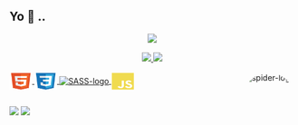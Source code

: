 ## Yo 👀 ..
  <p align="center"> 

  <img src="https://profile-counter.glitch.me/Dougsan65/count.svg" />

</p>
<div align="center">
  <a href="https://github.com/Dougsan65">
  <img height="160em" src="https://github-readme-stats.vercel.app/api?username=Dougsan65&show_icons=true&theme=aura&include_all_commits=true&count_private=true"/>
  <img height="160em" src="https://github-readme-stats.vercel.app/api/top-langs/?username=Dougsan65&layout=compact&langs_count=7&theme=aura"/>
</div>
  
<div style="display: inline_block"><br>  
  <img align="center" alt="HTML-logo" title="HTML" height="30" width="40" src="https://raw.githubusercontent.com/devicons/devicon/master/icons/html5/html5-original.svg">
  <img align="center" alt="CSS-logo" title="CSS" height="30" width="40" src="https://raw.githubusercontent.com/devicons/devicon/master/icons/css3/css3-original.svg">
  <img align="center" alt="SASS-logo" title="SASS" height="30" width="40" src="https://cdn.jsdelivr.net/gh/devicons/devicon/icons/sass/sass-original.svg">
  <img align="center" alt="Js-logo" title="JavaScript" height="30" width="40" src="https://raw.githubusercontent.com/devicons/devicon/master/icons/javascript/javascript-plain.svg">
  <img align="right" alt="spider-logo" height="120" style="border-radius:50px;" src="https://ibb.co/zGzDCy2">
</div>
  
  ## 
  
<div>  
  <a href="mailto:douglasclaudino543@gmail.com" title="Gmail"><img src="https://img.shields.io/badge/Gmail-D14836?style=for-the-badge&logo=gmail&logoColor=white" target="_blank"></a>
  <a href="https://www.linkedin.com/in/douglasnobre655/" target="_blank" rel="external" title="Linkedin"><img src="https://img.shields.io/badge/-LinkedIn-%230077B5?style=for-the-badge&logo=linkedin&logoColor=white" target="_blank"></a>
  </div>